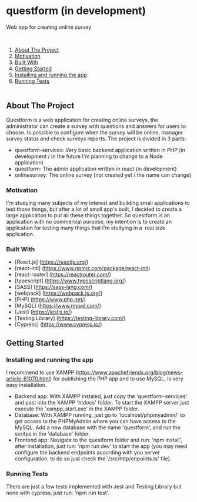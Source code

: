 # questform (in development)
Web app for creating online survey

  <ol><li><a href="#about-the-project">About The Project</a></li><li><a href="#motivation">Motivation</a></li><li><a href="#built-with">Built With</a></li><li><a href="#getting-started">Getting Started</a></li><li><a href="#Instaling-and-running-the-app">Installing and running the app</a></li><li><a href="#running-tests">Running Tests</a></li>
  </ol>

## About The Project

Questform is a web application for creating online surveys, the administrator can create a survey with questions and answers for users to choose. Is possible to configure when the survey will be online, manager survey status and check surveys reports. The project is divided in 3 parts:
- questform-services: Very basic backend application written in PHP (in development / in the future I'm planning to change to a Node application)
- questform: The admin application written in react (in development)
- onlinesurvey: The online survey (not created yet / the name can change)

### Motivation

I'm studying many subjects of my interest and building small applications to test those things, but after a lot of small app's built, I decided to create a large application to put all these things together. So questform is an application with no commercial purpose, my intention is to create an application for testing many things that I'm studying in a  real size application.

### Built With

* [React.js] (https://reactjs.org/)
* [react-intl] (https://www.npmjs.com/package/react-intl)
* [react-router] (https://reactrouter.com/)
* [typescript] (https://www.typescriptlang.org/)
* [SASS] (https://sass-lang.com/)
* [webpack] (https://webpack.js.org/)
* [PHP] (https://www.php.net/)
* [MySQL] (https://www.mysql.com/)
* [Jest] (https://jestjs.io/)
* [Testing Library] (https://testing-library.com/)
* [Cypress] (https://www.cypress.io/)

## Getting Started

### Installing and running the app

I recommend to use XAMPP (https://www.apachefriends.org/blog/news-article-61070.html) for publishing the PHP app and to use MySQL, is very easy installation.

- Backend app: With XAMPP instaled, just copy the 'questform-services' and past into the XAMPP 'htdocs' folder. To start the XAMPP server just execute the 'xampp_start.exe' in the XAMPP folder.
- Database: With XAMPP running, just go to 'localhost/phpmyadmin/' to get access to the PHPMyAdmin where you can have access to the MySQL. Add a new database with the name 'questform', and run the scritps in the 'database' folder.
- Frontend app: Navigate to the questform folder and run: 'npm install', after installation, just run: 'npm run dev' to start the app (you may need configure the backend endpoints according with you server configuration, to do so just check the '/src/http/enpoints.ts' file).

### Running Tests

There are just a few tests implemented with Jest and Testing Library but none with cypress, just run: 'npm run test'.
